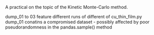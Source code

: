 A practical on the topic of the Kinetic Monte-Carlo method.    

dump_01 to 03 feature different runs of different of cu_thin_film.py    
dump_01 conatins a compromised dataset - possibly affected by poor pseudorandomness in the pandas.sample() method
